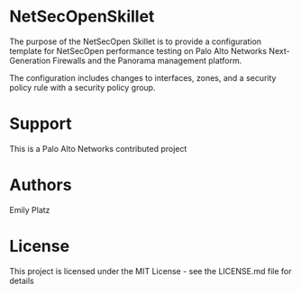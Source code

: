 # NetSecOpenSkillet

The purpose of the NetSecOpen Skillet is to provide a configuration template for NetSecOpen performance testing on Palo Alto Networks Next-Generation Firewalls and the Panorama management platform.

The configuration includes changes to interfaces, zones, and a security policy rule with a security policy group. 

# Support 

This is a Palo Alto Networks contributed project

# Authors

Emily Platz 

# License

This project is licensed under the MIT License - see the LICENSE.md file for details
